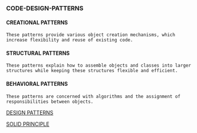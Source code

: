 ### CODE-DESIGN-PATTERNS
#### CREATIONAL PATTERNS
```
These patterns provide various object creation mechanisms, which increase flexibility and reuse of existing code.
```
#### STRUCTURAL PATTERNS
```
These patterns explain how to assemble objects and classes into larger structures while keeping these structures flexible and efficient.
```
#### BEHAVIORAL PATTERNS
```
These patterns are concerned with algorithms and the assignment of responsibilities between objects.
```

[DESIGN PATTERNS](https://refactoring.guru/design-patterns/php)

[SOLID PRINCIPLE](https://www.freecodecamp.org/news/solid-principles-for-programming-and-software-design)
